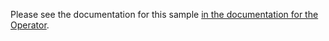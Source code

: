 Please see the documentation for this sample [in the documentation for the Operator](https://oracle.github.io/weblogic-kubernetes-operator/samples/azure-kubernetes-service/).

